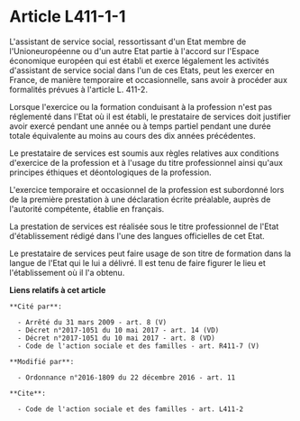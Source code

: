 # Article L411-1-1

L'assistant de service social, ressortissant d'un Etat membre de l'Unioneuropéenne ou d'un autre Etat partie à l'accord sur
l'Espace économique européen qui est établi et exerce légalement les activités d'assistant de service social dans l'un de ces
Etats, peut les exercer en France, de manière temporaire et occasionnelle, sans avoir à procéder aux formalités prévues à
l'article L. 411-2. 

Lorsque l'exercice ou la formation conduisant à la profession n'est pas réglementé dans l'Etat où il est établi, le
prestataire de services doit justifier avoir exercé pendant une année ou à temps partiel pendant une durée totale équivalente
au moins au cours des dix années précédentes. 

Le prestataire de services est soumis aux règles relatives aux conditions d'exercice de la profession et à l'usage du titre
professionnel ainsi qu'aux principes éthiques et déontologiques de la profession.

L'exercice temporaire et occasionnel de la profession est subordonné lors de la première prestation à une déclaration écrite
préalable, auprès de l'autorité compétente, établie en français. 

La prestation de services est réalisée sous le titre professionnel de l'Etat d'établissement rédigé dans l'une des langues
officielles de cet Etat. 

Le prestataire de services peut faire usage de son titre de formation dans la langue de l'Etat qui le lui a délivré. Il est
tenu de faire figurer le lieu et l'établissement où il l'a obtenu.

**Liens relatifs à cet article**

	**Cité par**:

	  - Arrêté du 31 mars 2009 - art. 8 (V)
	  - Décret n°2017-1051 du 10 mai 2017 - art. 14 (VD)
	  - Décret n°2017-1051 du 10 mai 2017 - art. 8 (VD)
	  - Code de l'action sociale et des familles - art. R411-7 (V)

	**Modifié par**:

	  - Ordonnance n°2016-1809 du 22 décembre 2016 - art. 11

	**Cite**:

	  - Code de l'action sociale et des familles - art. L411-2
